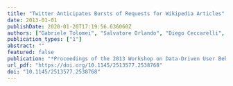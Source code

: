 ```yaml
---
title: "Twitter Anticipates Bursts of Requests for Wikipedia Articles"
date: 2013-01-01
publishDate: 2020-01-20T17:19:56.636060Z
authors: ["Gabriele Tolomei", "Salvatore Orlando", "Diego Ceccarelli", "Claudio Lucchese"]
publication_types: ["1"]
abstract: ""
featured: false
publication: "*Proceedings of the 2013 Workshop on Data-Driven User Behavioral Modelling and Mining from Social Media, DUBMOD@CIKM 2013 San Francisco, CA, USA, October 28, 2013*, pp. 5-8"
url_pdf: "https://doi.org/10.1145/2513577.2538768"
doi: "10.1145/2513577.2538768"
---
```


